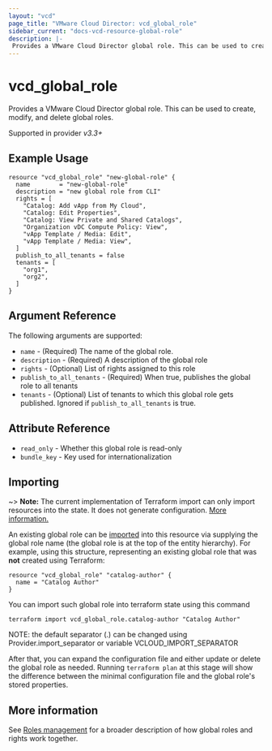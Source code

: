 ```yaml
---
layout: "vcd"
page_title: "VMware Cloud Director: vcd_global_role"
sidebar_current: "docs-vcd-resource-global-role"
description: |-
 Provides a VMware Cloud Director global role. This can be used to create, modify, and delete global roles.
---
```


# vcd\_global\_role

Provides a VMware Cloud Director global role. This can be used to create, modify, and delete global roles.

Supported in provider *v3.3+*

## Example Usage

```hcl
resource "vcd_global_role" "new-global-role" {
  name        = "new-global-role"
  description = "new global role from CLI"
  rights = [
    "Catalog: Add vApp from My Cloud",
    "Catalog: Edit Properties",
    "Catalog: View Private and Shared Catalogs",
    "Organization vDC Compute Policy: View",
    "vApp Template / Media: Edit",
    "vApp Template / Media: View",
  ]
  publish_to_all_tenants = false
  tenants = [
    "org1",
    "org2",
  ]
}
```

## Argument Reference

The following arguments are supported:

* `name` - (Required) The name of the global role.
* `description` - (Required) A description of the global role
* `rights` - (Optional) List of rights assigned to this role
* `publish_to_all_tenants` - (Required) When true, publishes the global role to all tenants
* `tenants` - (Optional) List of tenants to which this global role gets published. Ignored if `publish_to_all_tenants` is true.

## Attribute Reference

* `read_only` - Whether this global role is read-only
* `bundle_key` - Key used for internationalization

## Importing

~> **Note:** The current implementation of Terraform import can only import resources into the state. It does not generate
configuration. [More information.][docs-import]

An existing global role can be [imported][docs-import] into this resource via supplying the global role name (the global
role is at the top of the entity hierarchy).
For example, using this structure, representing an existing global role that was **not** created using Terraform:

```hcl
resource "vcd_global_role" "catalog-author" {
  name = "Catalog Author"
}
```

You can import such global role into terraform state using this command

```
terraform import vcd_global_role.catalog-author "Catalog Author"
```

NOTE: the default separator (.) can be changed using Provider.import_separator or variable VCLOUD_IMPORT_SEPARATOR

[docs-import]:https://www.terraform.io/docs/import/

After that, you can expand the configuration file and either update or delete the global role as needed. Running `terraform plan`
at this stage will show the difference between the minimal configuration file and the global role's stored properties.

## More information

See [Roles management](/providers/vmware/vcd/latest/docs/guides/roles_management) for a broader description of how global roles and
rights work together.
